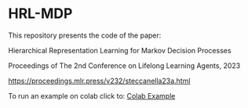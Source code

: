 # HRL-MDP
This repository presents the code of the paper: 

Hierarchical Representation Learning for Markov Decision Processes  

Proceedings of The 2nd Conference on Lifelong Learning Agents, 2023 

https://proceedings.mlr.press/v232/steccanella23a.html

To run an example on colab click to: [Colab Example](https://colab.research.google.com/github/lorenzosteccanella/HRL-MDP/blob/main/Example_colab.ipynb)


